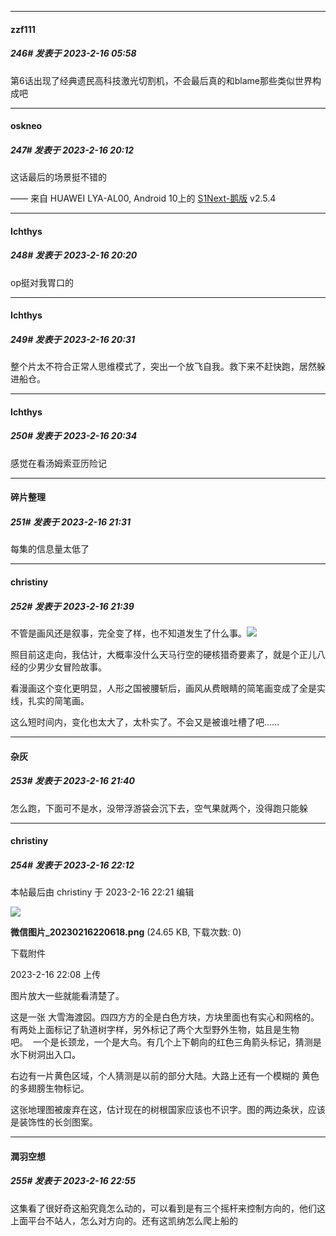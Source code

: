 
*****

####  zzf111  
##### 246#       发表于 2023-2-16 05:58

第6话出现了经典遗民高科技激光切割机，不会最后真的和blame那些类似世界构成吧


*****

####  oskneo  
##### 247#       发表于 2023-2-16 20:12

这话最后的场景挺不错的

—— 来自 HUAWEI LYA-AL00, Android 10上的 [S1Next-鹅版](https://github.com/ykrank/S1-Next/releases) v2.5.4

*****

####  Ichthys  
##### 248#       发表于 2023-2-16 20:20

op挺对我胃口的


*****

####  Ichthys  
##### 249#       发表于 2023-2-16 20:31

整个片太不符合正常人思维模式了，突出一个放飞自我。救下来不赶快跑，居然躲进船仓。


*****

####  Ichthys  
##### 250#       发表于 2023-2-16 20:34

感觉在看汤姆索亚历险记


*****

####  碎片整理  
##### 251#       发表于 2023-2-16 21:31

每集的信息量太低了


*****

####  christiny  
##### 252#       发表于 2023-2-16 21:39

不管是画风还是叙事，完全变了样，也不知道发生了什么事。<img src="https://static.saraba1st.com/image/smiley/face2017/090.png" referrerpolicy="no-referrer">

照目前这走向，我估计，大概率没什么天马行空的硬核猎奇要素了，就是个正儿八经的少男少女冒险故事。

看漫画这个变化更明显，人形之国被腰斩后，画风从费眼睛的简笔画变成了全是实线，扎实的简笔画。

这么短时间内，变化也太大了，太朴实了。不会又是被谁吐槽了吧……

*****

####  杂灰  
##### 253#       发表于 2023-2-16 21:40

怎么跑，下面可不是水，没带浮游袋会沉下去，空气果就两个，没得跑只能躲


*****

####  christiny  
##### 254#       发表于 2023-2-16 22:12

 本帖最后由 christiny 于 2023-2-16 22:21 编辑 

<img src="https://img.saraba1st.com/forum/202302/16/220851jr0rnuzkslwpn0jy.png" referrerpolicy="no-referrer">

<strong>微信图片_20230216220618.png</strong> (24.65 KB, 下载次数: 0)

下载附件

2023-2-16 22:08 上传

图片放大一些就能看清楚了。

这是一张 大雪海渡図。四四方方的全是白色方块，方块里面也有实心和网格的。有两处上面标记了轨道树字样，另外标记了两个大型野外生物，姑且是生物吧。  一个是长颈龙，一个是大鸟。有几个上下朝向的红色三角箭头标记，猜测是水下树洞出入口。

右边有一片黄色区域，个人猜测是以前的部分大陆。大路上还有一个模糊的 黄色的多翅膀生物标记。

这张地理图被废弃在这，估计现在的树根国家应该也不识字。图的两边条状，应该是装饰性的长剑图案。


*****

####  潤羽空想  
##### 255#       发表于 2023-2-16 22:55

这集看了很好奇这船究竟怎么动的，可以看到是有三个摇杆来控制方向的，他们这上面平台不站人，怎么对方向的。还有这凯纳怎么爬上船的

